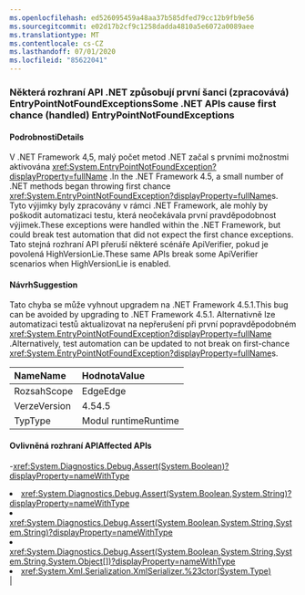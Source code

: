 ```yaml
---
ms.openlocfilehash: ed526095459a48aa37b585dfed79cc12b9fb9e56
ms.sourcegitcommit: e02d17b2cf9c1258dadda4810a5e6072a0089aee
ms.translationtype: MT
ms.contentlocale: cs-CZ
ms.lasthandoff: 07/01/2020
ms.locfileid: "85622041"
---
```

### <a name="some-net-apis-cause-first-chance-handled-entrypointnotfoundexceptions"></a><span data-ttu-id="3a37e-101">Některá rozhraní API .NET způsobují první šanci (zpracovává) EntryPointNotFoundExceptions</span><span class="sxs-lookup"><span data-stu-id="3a37e-101">Some .NET APIs cause first chance (handled) EntryPointNotFoundExceptions</span></span>

#### <a name="details"></a><span data-ttu-id="3a37e-102">Podrobnosti</span><span class="sxs-lookup"><span data-stu-id="3a37e-102">Details</span></span>

<span data-ttu-id="3a37e-103">V .NET Framework 4,5, malý počet metod .NET začal s prvními možnostmi aktivována <xref:System.EntryPointNotFoundException?displayProperty=fullName> .</span><span class="sxs-lookup"><span data-stu-id="3a37e-103">In the .NET Framework 4.5, a small number of .NET methods began throwing first chance <xref:System.EntryPointNotFoundException?displayProperty=fullName>s.</span></span> <span data-ttu-id="3a37e-104">Tyto výjimky byly zpracovány v rámci .NET Framework, ale mohly by poškodit automatizaci testu, která neočekávala první pravděpodobnost výjimek.</span><span class="sxs-lookup"><span data-stu-id="3a37e-104">These exceptions were handled within the .NET Framework, but could break test automation that did not expect the first chance exceptions.</span></span> <span data-ttu-id="3a37e-105">Tato stejná rozhraní API přeruší některé scénáře ApiVerifier, pokud je povolená HighVersionLie.</span><span class="sxs-lookup"><span data-stu-id="3a37e-105">These same APIs break some ApiVerifier scenarios when HighVersionLie is enabled.</span></span>

#### <a name="suggestion"></a><span data-ttu-id="3a37e-106">Návrh</span><span class="sxs-lookup"><span data-stu-id="3a37e-106">Suggestion</span></span>

<span data-ttu-id="3a37e-107">Tato chyba se může vyhnout upgradem na .NET Framework 4.5.1.</span><span class="sxs-lookup"><span data-stu-id="3a37e-107">This bug can be avoided by upgrading to .NET Framework 4.5.1.</span></span> <span data-ttu-id="3a37e-108">Alternativně lze automatizaci testů aktualizovat na nepřerušení při první popravděpodobném <xref:System.EntryPointNotFoundException?displayProperty=fullName> .</span><span class="sxs-lookup"><span data-stu-id="3a37e-108">Alternatively, test automation can be updated to not break on first-chance <xref:System.EntryPointNotFoundException?displayProperty=fullName>s.</span></span>

| <span data-ttu-id="3a37e-109">Name</span><span class="sxs-lookup"><span data-stu-id="3a37e-109">Name</span></span>    | <span data-ttu-id="3a37e-110">Hodnota</span><span class="sxs-lookup"><span data-stu-id="3a37e-110">Value</span></span>       |
|:--------|:------------|
| <span data-ttu-id="3a37e-111">Rozsah</span><span class="sxs-lookup"><span data-stu-id="3a37e-111">Scope</span></span>   |<span data-ttu-id="3a37e-112">Edge</span><span class="sxs-lookup"><span data-stu-id="3a37e-112">Edge</span></span>|
|<span data-ttu-id="3a37e-113">Verze</span><span class="sxs-lookup"><span data-stu-id="3a37e-113">Version</span></span>|<span data-ttu-id="3a37e-114">4.5</span><span class="sxs-lookup"><span data-stu-id="3a37e-114">4.5</span></span>|
|<span data-ttu-id="3a37e-115">Typ</span><span class="sxs-lookup"><span data-stu-id="3a37e-115">Type</span></span>|<span data-ttu-id="3a37e-116">Modul runtime</span><span class="sxs-lookup"><span data-stu-id="3a37e-116">Runtime</span></span>

#### <a name="affected-apis"></a><span data-ttu-id="3a37e-117">Ovlivněná rozhraní API</span><span class="sxs-lookup"><span data-stu-id="3a37e-117">Affected APIs</span></span>

-<xref:System.Diagnostics.Debug.Assert(System.Boolean)?displayProperty=nameWithType></li><li><xref:System.Diagnostics.Debug.Assert(System.Boolean,System.String)?displayProperty=nameWithType></li><li><xref:System.Diagnostics.Debug.Assert(System.Boolean,System.String,System.String)?displayProperty=nameWithType></li><li><xref:System.Diagnostics.Debug.Assert(System.Boolean,System.String,System.String,System.Object[])?displayProperty=nameWithType></li><li><xref:System.Xml.Serialization.XmlSerializer.%23ctor(System.Type)></li></ul>|
